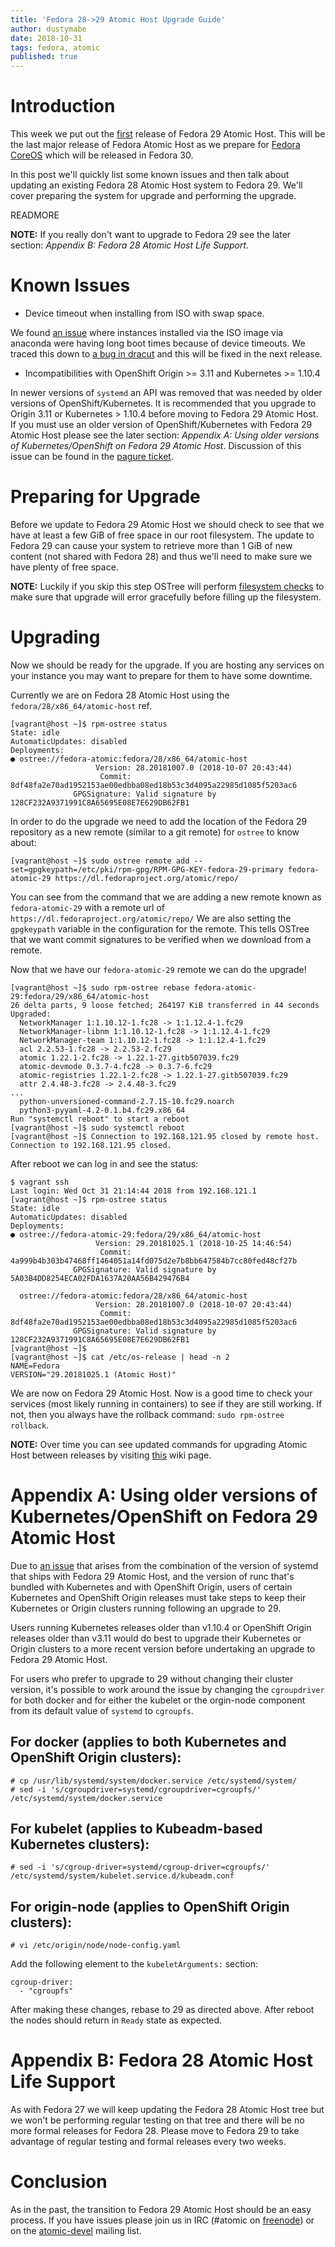 ```yaml
---
title: 'Fedora 28->29 Atomic Host Upgrade Guide'
author: dustymabe
date: 2018-10-31
tags: fedora, atomic
published: true
---
```



# Introduction

This week we put out the [first](https://lists.projectatomic.io/projectatomic-archives/atomic-devel/2018-October/msg00006.html)
release of Fedora 29 Atomic Host. This will be the last major release
of Fedora Atomic Host as we prepare for [Fedora CoreOS](https://coreos.fedoraproject.org/)
which will be released in Fedora 30.

In this post we'll quickly list some known issues and then talk about updating 
an existing Fedora 28 Atomic Host system to Fedora 29. We'll cover preparing
the system for upgrade and performing the upgrade.

READMORE

**NOTE:** If you really don't want to upgrade to Fedora 29 see the
          later section: *Appendix B: Fedora 28 Atomic Host Life Support*.

# Known Issues

- Device timeout when installing from ISO with swap space. 

We found [an issue](https://pagure.io/atomic-wg/issue/513)
where instances installed via the ISO image via anaconda were
having long boot times because of device timeouts. We traced
this down to [a bug in dracut](https://bugzilla.redhat.com/show_bug.cgi?id=1641268)
and this will be fixed in the next release.

- Incompatibilities with OpenShift Origin >= 3.11 and Kubernetes >= 1.10.4

In newer versions of `systemd` an API was removed that was needed by
older versions of OpenShift/Kubernetes. It is recommended that you
upgrade to Origin 3.11 or Kubernetes > 1.10.4 before moving to Fedora
29 Atomic Host. If you must use an older version of OpenShift/Kubernetes
with Fedora 29 Atomic Host please see the later section: 
*Appendix A: Using older versions of Kubernetes/OpenShift on Fedora 29 Atomic Host*.
Discussion of this issue can be found in the [pagure ticket](https://pagure.io/atomic-wg/issue/512).

# Preparing for Upgrade

Before we update to Fedora 29 Atomic Host we should check to
see that we have at least a few GiB of free space in our root
filesystem. The update to Fedora 29 can cause your system to
retrieve more than 1 GiB of new content (not shared with Fedora
28) and thus we'll need to make sure we have plenty of free space.

**NOTE:** Luckily if you skip this step OSTree will perform
          [filesystem checks](https://github.com/ostreedev/ostree/pull/987)
          to make sure that upgrade will error gracefully before filling
          up the filesystem.


# Upgrading

Now we should be ready for the upgrade. If you are hosting any services
on your instance you may want to prepare for them to have some downtime.

Currently we are on Fedora 28 Atomic Host using the
`fedora/28/x86_64/atomic-host` ref.

```nohighlight
[vagrant@host ~]$ rpm-ostree status
State: idle
AutomaticUpdates: disabled
Deployments:
● ostree://fedora-atomic:fedora/28/x86_64/atomic-host
                   Version: 28.20181007.0 (2018-10-07 20:43:44)
                    Commit: 8df48fa2e70ad1952153ae00edbba08ed18b53c3d4095a22985d1085f5203ac6
              GPGSignature: Valid signature by 128CF232A9371991C8A65695E08E7E629DB62FB1
```


In order to do the upgrade we need to add the location of
the Fedora 29 repository as a new remote (similar to a
git remote) for `ostree` to know about:

```nohighlight
[vagrant@host ~]$ sudo ostree remote add --set=gpgkeypath=/etc/pki/rpm-gpg/RPM-GPG-KEY-fedora-29-primary fedora-atomic-29 https://dl.fedoraproject.org/atomic/repo/
```

You can see from the command that we are adding a new remote known as
`fedora-atomic-29` with a remote url of `https://dl.fedoraproject.org/atomic/repo/`
We are also setting the `gpgkeypath` variable in the configuration for
the remote. This tells OSTree that we want commit signatures to be
verified when we download from a remote.

Now that we have our `fedora-atomic-29` remote we can do the upgrade!

```nohighlight
[vagrant@host ~]$ sudo rpm-ostree rebase fedora-atomic-29:fedora/29/x86_64/atomic-host
26 delta parts, 9 loose fetched; 264197 KiB transferred in 44 seconds        
Upgraded:                                      
  NetworkManager 1:1.10.12-1.fc28 -> 1:1.12.4-1.fc29        
  NetworkManager-libnm 1:1.10.12-1.fc28 -> 1:1.12.4-1.fc29
  NetworkManager-team 1:1.10.12-1.fc28 -> 1:1.12.4-1.fc29
  acl 2.2.53-1.fc28 -> 2.2.53-2.fc29                
  atomic 1.22.1-2.fc28 -> 1.22.1-27.gitb507039.fc29       
  atomic-devmode 0.3.7-4.fc28 -> 0.3.7-6.fc29        
  atomic-registries 1.22.1-2.fc28 -> 1.22.1-27.gitb507039.fc29
  attr 2.4.48-3.fc28 -> 2.4.48-3.fc29              
...
  python-unversioned-command-2.7.15-10.fc29.noarch
  python3-pyyaml-4.2-0.1.b4.fc29.x86_64
Run "systemctl reboot" to start a reboot
[vagrant@host ~]$ sudo systemctl reboot
[vagrant@host ~]$ Connection to 192.168.121.95 closed by remote host.
Connection to 192.168.121.95 closed.
```

After reboot we can log in and see the status:

```nohighlight
$ vagrant ssh 
Last login: Wed Oct 31 21:14:44 2018 from 192.168.121.1
[vagrant@host ~]$ rpm-ostree status
State: idle
AutomaticUpdates: disabled
Deployments:
● ostree://fedora-atomic-29:fedora/29/x86_64/atomic-host
                   Version: 29.20181025.1 (2018-10-25 14:46:54)
                    Commit: 4a999b4b303b47468ff1464051a14fd075d2e7b8bb647584b7cc80fed48cf27b
              GPGSignature: Valid signature by 5A03B4DD8254ECA02FDA1637A20AA56B429476B4

  ostree://fedora-atomic:fedora/28/x86_64/atomic-host
                   Version: 28.20181007.0 (2018-10-07 20:43:44)
                    Commit: 8df48fa2e70ad1952153ae00edbba08ed18b53c3d4095a22985d1085f5203ac6
              GPGSignature: Valid signature by 128CF232A9371991C8A65695E08E7E629DB62FB1
[vagrant@host ~]$
[vagrant@host ~]$ cat /etc/os-release | head -n 2
NAME=Fedora
VERSION="29.20181025.1 (Atomic Host)"
```

We are now on Fedora 29 Atomic Host. Now is a good time to check your
services (most likely running in containers) to see if they are still
working. If not, then you always have the rollback command: `sudo
rpm-ostree rollback`.

**NOTE:** Over time you can see updated commands for upgrading Atomic
          Host between releases by visiting [this](https://fedoraproject.org/wiki/Atomic_Host_upgrade)
          wiki page.

# Appendix A: Using older versions of Kubernetes/OpenShift on Fedora 29 Atomic Host

Due to [an issue](https://pagure.io/atomic-wg/issue/512) that arises from the
combination of the version of systemd that ships with Fedora 29 Atomic Host,
and the version of runc that's bundled with Kubernetes and with OpenShift
Origin, users of certain Kubernetes and OpenShift Origin releases must take
steps to keep their Kubernetes or Origin clusters running following an upgrade to 29.

Users running Kubernetes releases older than v1.10.4 or OpenShift Origin
releases older than v3.11 would do best to upgrade their Kubernetes or
Origin clusters to a more recent version before undertaking an upgrade
to Fedora 29 Atomic Host.

For users who prefer to upgrade to 29 without changing their cluster
version, it's possible to work around the issue by changing the
`cgroupdriver` for both docker and for either the kubelet or the
orgin-node component from its default value of `systemd` to `cgroupfs`.

## For docker (applies to both Kubernetes and OpenShift Origin clusters):

```nohighlight
# cp /usr/lib/systemd/system/docker.service /etc/systemd/system/
# sed -i 's/cgroupdriver=systemd/cgroupdriver=cgroupfs/' /etc/systemd/system/docker.service
```

## For kubelet (applies to Kubeadm-based Kubernetes clusters):

```nohighlight
# sed -i 's/cgroup-driver=systemd/cgroup-driver=cgroupfs/' /etc/systemd/system/kubelet.service.d/kubeadm.conf
```

## For origin-node (applies to OpenShift Origin clusters):

```nohighlight
# vi /etc/origin/node/node-config.yaml
```

Add the following element to the `kubeletArguments:` section:

```nohighlight
cgroup-driver:
  - "cgroupfs"
```

After making these changes, rebase to 29 as directed above. After reboot
the nodes should return in `Ready` state as expected.

# Appendix B: Fedora 28 Atomic Host Life Support

As with Fedora 27 we will keep updating the Fedora 28 Atomic Host tree
but we won't be performing regular testing on that tree and there will
be no more formal releases for Fedora 28. Please move to Fedora 29 to
take advantage of regular testing and formal releases every two weeks.

# Conclusion

As in the past, the transition to Fedora 29 Atomic Host should be an
easy process. If you have issues please join us in IRC (#atomic on
[freenode](https://freenode.net/)) or on the
[atomic-devel](https://lists.projectatomic.io/mailman/listinfo/atomic-devel)
mailing list.

